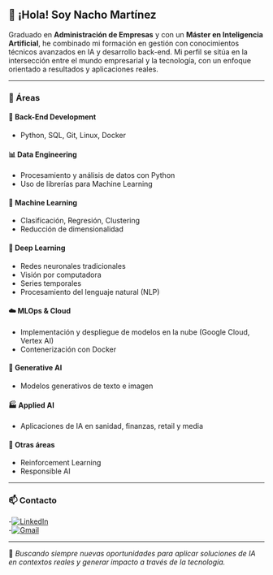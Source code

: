 ## 👋 ¡Hola! Soy Nacho Martínez

Graduado en **Administración de Empresas** y con un **Máster en Inteligencia Artificial**, he combinado mi formación en gestión con conocimientos técnicos avanzados en IA y desarrollo back-end. Mi perfil se sitúa en la intersección entre el mundo empresarial y la tecnología, con un enfoque orientado a resultados y aplicaciones reales.

---

### 🚀 Áreas

#### 🔧 Back-End Development
- Python, SQL, Git, Linux, Docker

#### 📊 Data Engineering
- Procesamiento y análisis de datos con Python  
- Uso de librerías para Machine Learning

#### 🤖 Machine Learning
- Clasificación, Regresión, Clustering  
- Reducción de dimensionalidad

#### 🧠 Deep Learning
- Redes neuronales tradicionales  
- Visión por computadora  
- Series temporales  
- Procesamiento del lenguaje natural (NLP)

#### ☁️ MLOps & Cloud
- Implementación y despliegue de modelos en la nube (Google Cloud, Vertex AI)  
- Contenerización con Docker

#### 🎨 Generative AI
- Modelos generativos de texto e imagen

#### 🏭 Applied AI
- Aplicaciones de IA en sanidad, finanzas, retail y media

#### 🎯 Otras áreas
- Reinforcement Learning  
- Responsible AI

---

### 📫 Contacto

-[![LinkedIn](https://img.shields.io/badge/🔗%20LinkedIn-blue?style=flat&logo=linkedin&logoColor=white)](https://www.linkedin.com/in/nacho-mrtz7/)  
-[![Gmail](https://img.shields.io/badge/📧%20Gmail-red?style=flat&logo=gmail&logoColor=white)](nachomartnezserrano@gmail.com)  


---

🧩 *Buscando siempre nuevas oportunidades para aplicar soluciones de IA en contextos reales y generar impacto a través de la tecnología.*



